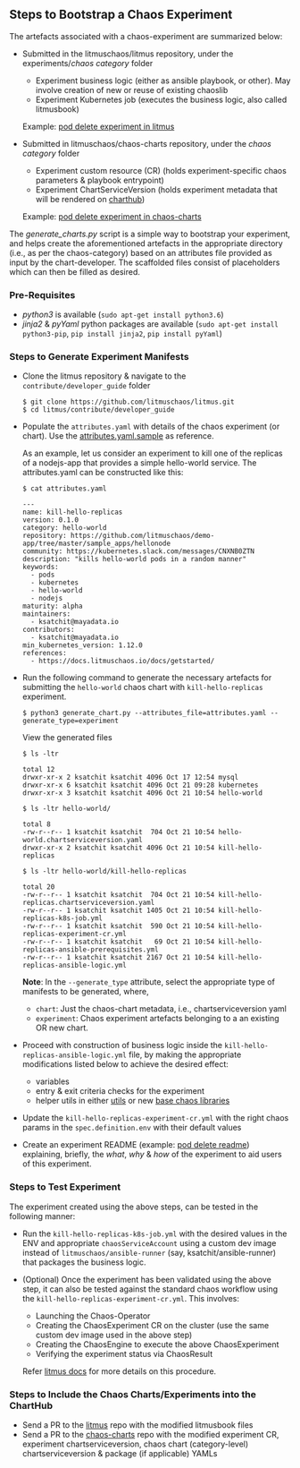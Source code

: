 ## Steps to Bootstrap a Chaos Experiment

The artefacts associated with a chaos-experiment are summarized below: 

- Submitted in the litmuschaos/litmus repository, under the experiments/*chaos category* folder

  - Experiment business logic (either as ansible playbook, or other). May involve creation of new or reuse of existing chaoslib
  - Experiment Kubernetes job (executes the business logic, also called litmusbook)

  Example: [pod delete experiment in litmus](/experiments/kubernetes/pod_delete)

- Submitted in litmuschaos/chaos-charts repository, under the *chaos category* folder

  - Experiment custom resource (CR) (holds experiment-specific chaos parameters & playbook entrypoint)
  - Experiment ChartServiceVersion (holds experiment metadata that will be rendered on [charthub](hub.litmuschaos.io))

  Example: [pod delete experiment in chaos-charts](https://github.com/litmuschaos/chaos-charts/tree/master/charts/kubernetes/pod-delete)

The *generate_charts.py* script is a simple way to bootstrap your experiment, and helps create the aforementioned artefacts in the 
appropriate directory (i.e., as per the chaos-category) based on an attributes file provided as input by the chart-developer. The 
scaffolded files consist of placeholders which can then be filled as desired.  

### Pre-Requisites

- *python3* is available (`sudo apt-get install python3.6`) 
- *jinja2* & *pyYaml* python packages are available (`sudo apt-get install python3-pip`, `pip install jinja2`, `pip install pyYaml`) 

### Steps to Generate Experiment Manifests

- Clone the litmus repository & navigate to the `contribute/developer_guide` folder

  ```
  $ git clone https://github.com/litmuschaos/litmus.git
  $ cd litmus/contribute/developer_guide
  ```

- Populate the `attributes.yaml` with details of the chaos experiment (or chart). Use the [attributes.yaml.sample](/contribute/developer_guide/attributes.yaml.sample) as reference. 

  As an example, let us consider an experiment to kill one of the replicas of a nodejs-app that provides a simple 
  hello-world service. The attributes.yaml can be constructed like this: 

  ```
  $ cat attributes.yaml 
  
  ---
  name: kill-hello-replicas
  version: 0.1.0
  category: hello-world
  repository: https://github.com/litmuschaos/demo-app/tree/master/sample_apps/hellonode
  community: https://kubernetes.slack.com/messages/CNXNB0ZTN
  description: "kills hello-world pods in a random manner"
  keywords: 
    - pods
    - kubernetes
    - hello-world
    - nodejs
  maturity: alpha
  maintainers: 
    - ksatchit@mayadata.io
  contributors: 
    - ksatchit@mayadata.io
  min_kubernetes_version: 1.12.0
  references: 
    - https://docs.litmuschaos.io/docs/getstarted/
  ```

- Run the following command to generate the necessary artefacts for submitting the `hello-world` chaos chart with 
  `kill-hello-replicas` experiment.

  ```
  $ python3 generate_chart.py --attributes_file=attributes.yaml --generate_type=experiment
  ```
  View the generated files

  ```
  $ ls -ltr

  total 12
  drwxr-xr-x 2 ksatchit ksatchit 4096 Oct 17 12:54 mysql
  drwxr-xr-x 6 ksatchit ksatchit 4096 Oct 21 09:28 kubernetes
  drwxr-xr-x 3 ksatchit ksatchit 4096 Oct 21 10:54 hello-world

  $ ls -ltr hello-world/

  total 8
  -rw-r--r-- 1 ksatchit ksatchit  704 Oct 21 10:54 hello-world.chartserviceversion.yaml
  drwxr-xr-x 2 ksatchit ksatchit 4096 Oct 21 10:54 kill-hello-replicas

  $ ls -ltr hello-world/kill-hello-replicas

  total 20
  -rw-r--r-- 1 ksatchit ksatchit  704 Oct 21 10:54 kill-hello-replicas.chartserviceversion.yaml
  -rw-r--r-- 1 ksatchit ksatchit 1405 Oct 21 10:54 kill-hello-replicas-k8s-job.yml
  -rw-r--r-- 1 ksatchit ksatchit  590 Oct 21 10:54 kill-hello-replicas-experiment-cr.yml
  -rw-r--r-- 1 ksatchit ksatchit   69 Oct 21 10:54 kill-hello-replicas-ansible-prerequisites.yml
  -rw-r--r-- 1 ksatchit ksatchit 2167 Oct 21 10:54 kill-hello-replicas-ansible-logic.yml
  
  ```
 
  **Note**: In the `--generate_type` attribute, select the appropriate type of manifests to be generated, where, 
  - `chart`: Just the chaos-chart metadata, i.e., chartserviceversion yaml 
  - `experiment`: Chaos experiment artefacts belonging to a an existing OR new chart. 

- Proceed with construction of business logic inside the `kill-hello-replicas-ansible-logic.yml` file, by making
  the appropriate modifications listed below to achieve the desired effect: 

  - variables 
  - entry & exit criteria checks for the experiment 
  - helper utils in either [utils](/utils/) or new [base chaos libraries](/chaoslib) 

- Update the `kill-hello-replicas-experiment-cr.yml` with the right chaos params in the `spec.definition.env` with their
  default values

- Create an experiment README (example: [pod delete readme](experiments/kubernetes/pod_delete/README.md)) explaining, briefly, 
  the *what*, *why* & *how* of the experiment to aid users of this experiment. 

### Steps to Test Experiment 

The experiment created using the above steps, can be tested in the following manner: 

- Run the `kill-hello-replicas-k8s-job.yml` with the desired values in the ENV and appropriate `chaosServiceAccount` 
  using a custom dev image instead of `litmuschaos/ansible-runner` (say, ksatchit/ansible-runner) that packages the 
  business logic.

- (Optional) Once the experiment has been validated using the above step, it can also be tested against the standard chaos 
  workflow using the `kill-hello-replicas-experiment-cr.yml`. This involves: 

  - Launching the Chaos-Operator
  - Creating the ChaosExperiment CR on the cluster (use the same custom dev image used in the above step) 
  - Creating the ChaosEngine to execute the above ChaosExperiment
  - Verifying the experiment status via ChaosResult 

  Refer [litmus docs](https://docs.litmuschaos.io/docs/getstarted/) for more details on this procedure.

### Steps to Include the Chaos Charts/Experiments into the ChartHub

- Send a PR to the [litmus](https://github.com/litmuschaos/litmus) repo with the modified litmusbook files
- Send a PR to the [chaos-charts](https://github.com/litmuschaos/chaos-charts) repo with the modified experiment CR, 
  experiment chartserviceversion, chaos chart (category-level) chartserviceversion & package (if applicable) YAMLs
